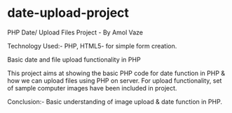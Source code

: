 # date-upload-project

PHP Date/ Upload Files Project - By Amol Vaze

Technology Used:- PHP, HTML5- for simple form creation.

Basic date and file upload functionality in PHP

This project aims at showing the basic PHP code for date function in PHP & how we can upload files using PHP on server. For upload functionality,
set of sample computer images have been included in project.

Conclusion:- Basic understanding of image upload & date function in PHP.
